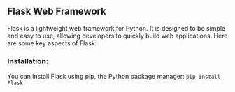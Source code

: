 ## Flask Web Framework
Flask is a lightweight web framework for Python. It is designed to be simple and easy to use, allowing developers to quickly build web applications. Here are some key aspects of Flask:

### Installation:
You can install Flask using pip, the Python package manager:
`pip install Flask`